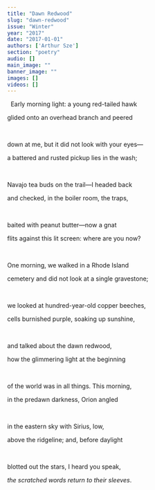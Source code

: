 ```yaml
---
title: "Dawn Redwood"
slug: "dawn-redwood"
issue: "Winter"
year: "2017"
date: "2017-01-01"
authors: ['Arthur Sze']
section: "poetry"
audio: []
main_image: ""
banner_image: ""
images: []
videos: []
---
```

  Early morning light: a young red-tailed hawk

 glided onto an overhead branch and peered

  

 down at me, but it did not look with your eyes—

 a battered and rusted pickup lies in the wash;

  

 Navajo tea buds on the trail—I headed back

 and checked, in the boiler room, the traps,

  

 baited with peanut butter—now a gnat

 flits against this lit screen: where are you now?

  

 One morning, we walked in a Rhode Island

 cemetery and did not look at a single gravestone;

  

 we looked at hundred-year-old copper beeches,

 cells burnished purple, soaking up sunshine,

  

 and talked about the dawn redwood,

 how the glimmering light at the beginning

  

 of the world was in all things. This morning,

 in the predawn darkness, Orion angled

  

 in the eastern sky with Sirius, low,

 above the ridgeline; and, before daylight

  

 blotted out the stars, I heard you speak,

 *the scratched words return to their sleeves*.

